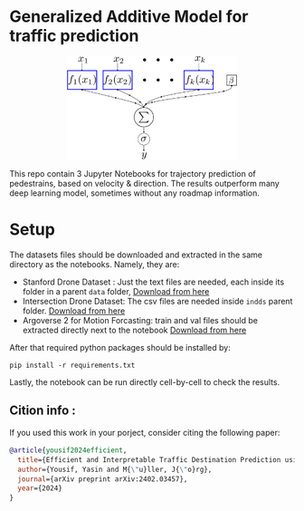 

# Generalized Additive Model for traffic prediction


<center><img src="./gam_arch.png" alt="image" width="300" height="auto"></center>

This repo contain 3 Jupyter Notebooks for trajectory prediction of pedestrains, based on velocity & direction. The results outperform many deep learning model, sometimes without any roadmap information.


# Setup

The datasets files should be downloaded and extracted in the same directory as the notebooks. Namely, they are:

- Stanford Drone Dataset : Just the text files are needed, each inside its folder in a parent `data` folder, [Download from here](https://cvgl.stanford.edu/projects/uav_data/)
- Intersection Drone Dataset: The csv files are needed inside `indds` parent folder. [Download from here](https://levelxdata.com/ind-dataset/)
- Argoverse 2 for Motion Forcasting: train and val files should be extracted directly next to the notebook [Download from here](https://www.argoverse.org/av2.html#forecasting-link)


After that required python packages should be installed by:

```
pip install -r requirements.txt
```

Lastly, the notebook can be run directly cell-by-cell to check the results.

## Cition info : 

If you used this work in your porject, consider citing the following paper:

```bib
@article{yousif2024efficient,
  title={Efficient and Interpretable Traffic Destination Prediction using Explainable Boosting Machines},
  author={Yousif, Yasin and M{\"u}ller, J{\"o}rg},
  journal={arXiv preprint arXiv:2402.03457},
  year={2024}
}
```





